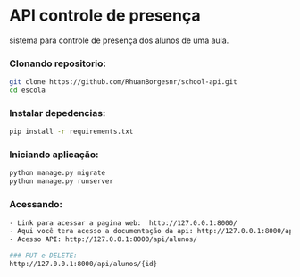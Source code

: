 
# API controle de presença

sistema para controle de presença dos
alunos de uma aula.

### Clonando repositorio:
```sh
git clone https://github.com/RhuanBorgesnr/school-api.git
cd escola
```
### Instalar depedencias:
```sh
pip install -r requirements.txt

```
### Iniciando aplicação:
```sh
python manage.py migrate
python manage.py runserver
```
### Acessando:
```sh
- Link para acessar a pagina web:  http://127.0.0.1:8000/
- Aqui você tera acesso a documentação da api: http://127.0.0.1:8000/api/doc/#operation/alunos_create
- Acesso API: http://127.0.0.1:8000/api/alunos/

### PUT e DELETE:
http://127.0.0.1:8000/api/alunos/{id}
```
